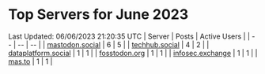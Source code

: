 # Top Servers for June 2023
Last Updated: 06/06/2023 21:20:35 UTC
| Server | Posts | Active Users |
| -- | -- | -- |
| [mastodon.social](https://mastodon.social/tags/PowerShell) | 6 | 5 |
| [techhub.social](https://techhub.social/tags/PowerShell) | 4 | 2 |
| [dataplatform.social](https://dataplatform.social/tags/PowerShell) | 1 | 1 |
| [fosstodon.org](https://fosstodon.org/tags/PowerShell) | 1 | 1 |
| [infosec.exchange](https://infosec.exchange/tags/PowerShell) | 1 | 1 |
| [mas.to](https://mas.to/tags/PowerShell) | 1 | 1 |
